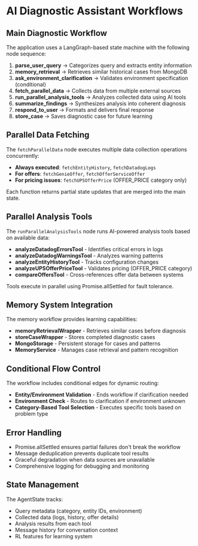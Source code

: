 # AI Diagnostic Assistant Workflows

## Main Diagnostic Workflow

The application uses a LangGraph-based state machine with the following node sequence:

1. **parse_user_query** → Categorizes query and extracts entity information
2. **memory_retrieval** → Retrieves similar historical cases from MongoDB
3. **ask_environment_clarification** → Validates environment specification (conditional)
4. **fetch_parallel_data** → Collects data from multiple external sources
5. **run_parallel_analysis_tools** → Analyzes collected data using AI tools
6. **summarize_findings** → Synthesizes analysis into coherent diagnosis
7. **respond_to_user** → Formats and delivers final response
8. **store_case** → Saves diagnostic case for future learning

## Parallel Data Fetching

The `fetchParallelData` node executes multiple data collection operations concurrently:

- **Always executed**: `fetchEntityHistory`, `fetchDatadogLogs`
- **For offers**: `fetchGenieOffer`, `fetchOfferServiceOffer`
- **For pricing issues**: `fetchUPSOfferPrice` (OFFER_PRICE category only)

Each function returns partial state updates that are merged into the main state.

## Parallel Analysis Tools

The `runParallelAnalysisTools` node runs AI-powered analysis tools based on available data:

- **analyzeDatadogErrorsTool** - Identifies critical errors in logs
- **analyzeDatadogWarningsTool** - Analyzes warning patterns
- **analyzeEntityHistoryTool** - Tracks configuration changes
- **analyzeUPSOfferPriceTool** - Validates pricing (OFFER_PRICE category)
- **compareOffersTool** - Cross-references offer data between systems

Tools execute in parallel using Promise.allSettled for fault tolerance.

## Memory System Integration

The memory workflow provides learning capabilities:

- **memoryRetrievalWrapper** - Retrieves similar cases before diagnosis
- **storeCaseWrapper** - Stores completed diagnostic cases
- **MongoStorage** - Persistent storage for cases and patterns
- **MemoryService** - Manages case retrieval and pattern recognition

## Conditional Flow Control

The workflow includes conditional edges for dynamic routing:

- **Entity/Environment Validation** - Ends workflow if clarification needed
- **Environment Check** - Routes to clarification if environment unknown
- **Category-Based Tool Selection** - Executes specific tools based on problem type

## Error Handling

- Promise.allSettled ensures partial failures don't break the workflow
- Message deduplication prevents duplicate tool results
- Graceful degradation when data sources are unavailable
- Comprehensive logging for debugging and monitoring

## State Management

The AgentState tracks:
- Query metadata (category, entity IDs, environment)
- Collected data (logs, history, offer details)
- Analysis results from each tool
- Message history for conversation context
- RL features for learning system